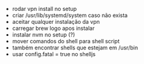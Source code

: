 - rodar vpn install no setup
- criar /usr/lib/systemd/system caso não exista
- aceitar qualquer instalação da vpn
- carregar brew logo apos instalar
- instalar nvm no setup (?)
- mover comandos do shell para shell script
- também encontrar shells que estejam em /usr/bin
- usar config.fatal = true no shelljs